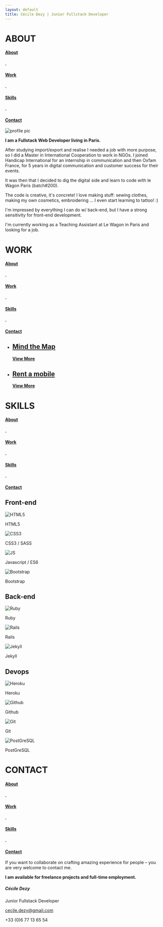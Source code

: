 ```yaml
---
layout: default
title: Cécile Dezy | Junior Fullstack Developer
---
```


<!-- ---- ABOUT SECTION ---- -->
<div class="section" id="about">
  <div class="title text-center">
    <div class="title-about">
      <h1>ABOUT</h1>
    </div>
    <div class="menu-section">
      <h4><a href="#about" class="smoothScroll">About</a></h4>
      <h4>.</h4>
      <h4><a href="#work" class="smoothScroll">Work</a></h4>
      <h4>.</h4>
      <h4><a href="#skills" class="smoothScroll">Skills</a></h4>
      <h4>.</h4>
      <h4><a href="#contact" class="smoothScroll">Contact</a></h4>
    </div>
  </div>
  <div class="profile">
  </div>
  <div class="content text-center">
    <img src="{{ site.baseurl }}/assets/images/profile.png" alt="profile pic" id="profile-pic">
    <div class="text-about">
      <p><strong>I am a Fullstack Web Developer living in Paris.</strong></p>
      <p>After studying import/export and realise I needed a job with more purpose, so I did a Master in International Cooperation to work in NGOs. I joined Handicap International for an internship in communication and then Oxfam France, for 5 years in digital communication and customer success for their events.</p>
      <p>It was then that I decided to dig the digital side and learn to code with le Wagon Paris (batch#200).</p>
      <p>The code is creative, it's concrete! I love making stuff: sewing clothes, making my own cosmetics, embroidering ... I even start learning to tattoo! :)</p>
      <p>I'm impressed by everything I can do w/ back-end, but I have a strong sensitivity for front-end development.</p>
      <p>I'm currently working as a Teaching Assistant at Le Wagon in Paris and looking for a job.</p>
    </div>
  </div>
</div>

<!-- ---- WORK SECTION ---- -->
<div class="section" id="work">
  <div class="title text-center">
    <h1>WORK</h1>
    <div class="menu-section">
      <h4><a href="#about" class="smoothScroll">About</a></h4>
      <h4>.</h4>
      <h4><a href="#work" class="smoothScroll">Work</a></h4>
      <h4>.</h4>
      <h4><a href="#skills" class="smoothScroll">Skills</a></h4>
      <h4>.</h4>
      <h4><a href="#contact" class="smoothScroll">Contact</a></h4>
    </div>
  </div>
  <div class="content text-center" id="work-content" onclick="incWidth()">
    <main class="cd-main">
    <ul class="cd-gallery">
      <li class="cd-item mtm">
        <a href="item-1.html">
          <div>
            <h2>Mind the Map</h2>
            <b>View More</b>
          </div>
        </a>
      </li>
      <li class="cd-item ram">
        <a href="item-2.html">
          <div>
            <h2>Rent a mobile</h2>
            <b>View More</b>
          </div>
        </a>
      </li>
    </ul>
    </main>
    <div class="cd-folding-panel">
      <div class="fold-left">
      </div> <!-- this is the left fold -->
      <div class="fold-right">
      </div> <!-- this is the right fold -->
      <div class="cd-fold-content">
         <!-- content will be loaded using javascript -->
      </div>
    </div>
    <!-- <div class="mtm">
      <h2>Mind the Map</h2>
      <img src="{{ site.baseurl }}/assets/images/mu-mtm.png" alt="mind the map">
      <p>Mind the Map is a geographic game, for every people who want to know better their city.</p>
      <p>Lorem ipsum dolor sit amet, consectetur adipisicing elit. Consectetur autem quidem ipsa, eveniet unde distinctio! Fuga sunt iste, natus doloremque temporibus sed porro dolorem, est quidem amet consequuntur quae maiores.
      Lorem ipsum dolor sit amet, consectetur adipisicing elit. Deserunt architecto, doloribus eaque et nostrum, quos a velit. Adipisci porro rerum aspernatur, doloribus temporibus at. Aperiam nemo, perferendis tempore est recusandae.
      Lorem ipsum dolor sit amet, consectetur adipisicing elit. Error minus assumenda modi, harum repellat! Alias pariatur inventore ut ex, tempore voluptatum. Deleniti, ipsum, error. Placeat eveniet ipsam, dolor fugiat possimus.
      Lorem ipsum dolor sit amet, consectetur adipisicing elit. Provident sapiente rerum rem blanditiis molestiae velit pariatur ad consequatur, adipisci saepe iste quam consequuntur culpa! Unde facilis ducimus explicabo labore assumenda.
      Lorem ipsum dolor sit amet, consectetur adipisicing elit. Officia rem consequatur necessitatibus sed sit nisi fuga quibusdam aliquid, exercitationem mollitia quis, ducimus atque dolores, molestias rerum voluptate odit sint maxime.
      Lorem ipsum dolor sit amet, consectetur adipisicing elit. Cumque exercitationem quia earum quibusdam non. Incidunt itaque facere saepe consequuntur, excepturi, rerum magnam sunt placeat qui illum quidem molestias consequatur dolorem.
      Lorem ipsum dolor sit amet, consectetur adipisicing elit. Excepturi assumenda voluptatum, vitae rem distinctio! Aperiam voluptate, reiciendis voluptates, laudantium eum, sunt totam earum deleniti non, nostrum at est facilis. Accusamus.
      Lorem ipsum dolor sit amet, consectetur adipisicing elit. Vitae minima rerum fuga debitis, perferendis perspiciatis sit itaque omnis earum inventore. Omnis officia, facere perferendis voluptates tempora sint, praesentium quaerat ullam.
      Placeat suscipit optio quo, non aperiam laboriosam sunt doloremque ratione officiis molestiae architecto explicabo ut, nulla iure deserunt. Consectetur veniam ducimus blanditiis natus, voluptatum consequuntur possimus dolore iusto beatae dolorem?
      Ullam numquam vero, officiis. Minima sequi soluta, in ad laudantium! Tempora ea esse sint sed voluptatibus repellat pariatur voluptatem, illo aliquam adipisci soluta! Facere assumenda modi esse, eaque laudantium quasi.
      Veritatis id, quae eum nemo quidem molestias eos, ea adipisci aspernatur molestiae fuga quas quibusdam nam natus aut delectus aliquid debitis voluptatem assumenda quia. Ducimus dicta minus ullam, adipisci quam.
      Eaque obcaecati iste sapiente, dolorum sint id, quod velit ipsum at facilis esse maiores reiciendis, totam modi ipsam sunt corporis! Tenetur earum sapiente quisquam doloremque, sed adipisci id temporibus deserunt.</p>
    </div> -->
  </div>
</div>

<!-- ---- SKILLS SECTION ---- -->
<div class="section" id="skills">
  <div class="title text-center">
    <h1>SKILLS</h1>
    <div class="menu-section">
      <h4><a href="#about" class="smoothScroll">About</a></h4>
      <h4>.</h4>
      <h4><a href="#work" class="smoothScroll">Work</a></h4>
      <h4>.</h4>
      <h4><a href="#skills" class="smoothScroll">Skills</a></h4>
      <h4>.</h4>
      <h4><a href="#contact" class="smoothScroll">Contact</a></h4>
    </div>
  </div>

  <div class="content text-center">
    <div class="menu-skills">
      <div class="front-end">
        <h2>Front-end</h2>
        <div class="rows">
          <div class="skill">
            <img src="{{ site.baseurl }}/assets/images/html5.png" alt="HTML5">
            <p>HTML5</p>
          </div>
          <div class="skill">
            <img src="{{ site.baseurl }}/assets/images/css3.png" alt="CSS3">
            <p>CSS3 / SASS</p>
          </div>
          <div class="skill">
            <img src="{{ site.baseurl }}/assets/images/js.png" alt="JS">
            <p>Javascript / ES6</p>
          </div>
          <div class="skill">
            <img src="{{ site.baseurl }}/assets/images/bootstrap.png" alt="Bootstrap">
            <p>Bootstrap</p>
          </div>
        </div>
      </div>
      <div class="back-end">
        <h2>Back-end</h2>
        <div class="rows">
          <div class="skill">
            <img src="{{ site.baseurl }}/assets/images/ruby.png" alt="Ruby" id="r">
            <p>Ruby</p>
          </div>
          <div class="skill">
            <img src="{{ site.baseurl }}/assets/images/ror.png" alt="Rails">
            <p>Rails</p>
          </div>
          <div class="skill">
            <img src="{{ site.baseurl }}/assets/images/jekyll.png" alt="Jekyll">
            <p>Jekyll</p>
          </div>
        </div>
      </div>
      <div class="devops">
        <h2>Devops</h2>
        <div class="rows">
          <div class="skill">
            <img src="{{ site.baseurl }}/assets/images/heroku.png" alt="Heroku">
            <p>Heroku</p>
          </div>
          <div class="skill">
            <img src="{{ site.baseurl }}/assets/images/github.svg" alt="Github" id="g">
            <p>Github</p>
          </div>
          <div class="skill">
            <img src="{{ site.baseurl }}/assets/images/git.png" alt="Git" id="g">
            <p>Git</p>
          </div>
          <div class="skill">
            <img src="{{ site.baseurl }}/assets/images/postgresql.png" alt="PostGreSQL">
            <p>PostGreSQL</p>
          </div>
        </div>
      </div>
    </div>
  </div>
</div>

<!-- ---- CONTACT SECTION ---- -->
<div class="section" id="contact">
  <div class="title text-center">
    <h1>CONTACT</h1>
    <div class="menu-section">
      <h4><a href="#about" class="smoothScroll">About</a></h4>
      <h4>.</h4>
      <h4><a href="#work" class="smoothScroll">Work</a></h4>
      <h4>.</h4>
      <h4><a href="#skills" class="smoothScroll">Skills</a></h4>
      <h4>.</h4>
      <h4><a href="#contact" class="smoothScroll">Contact</a></h4>
    </div>
  </div>

  <div class="content content-contact text-center">
    <div class="contact-text">
      <p>If you want to collaborate on crafting amazing experience for people – you are very welcome to contact me.</p>
      <p><strong>I am available for freelance projects and full-time employment.</strong></p>
    </div>
    <div class="contact-info">
      <h5>Cécile Dezy</h5>
      <p>Junior Fullstack Developer</p>
      <p><a href="mailto:cecile.dezy@gmail.com">cecile.dezy@gmail.com</a></p>
      <p>+33 (0)6 77 13 65 54</p>
    </div>
    <div class="socials">
      <a href="https://www.linkedin.com/in/c%C3%A9cile-dezy-193b8226/" target="_blank"><i class="fab fa-linkedin-in icon"></i></a>
      <a href="https://github.com/cecile-dzy-ncl" target="_blank"><i class="fab fa-github icon"></i></a>
      <a href="https://twitter.com/Cecile_Dzy_Ncl" target="_blank"><i class="fab fa-twitter icon"></i></a>
    </div>
  </div>
</div>

<script type="text/javascript">
  const incWidth = () => {
    const work = document.getElementById("work-content");
    work.addEventListener("click", (event) => {
      work.style.width = 100 + '%';
    });
  }
</script>

